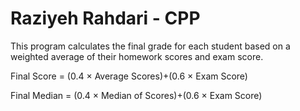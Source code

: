 # Raziyeh Rahdari - CPP

This program calculates the final grade for each student based on a weighted average of their homework scores and exam score.

Final Score = (0.4 × Average Scores)+(0.6 × Exam Score)

Final Median = (0.4 × Median of Scores)+(0.6 × Exam Score)